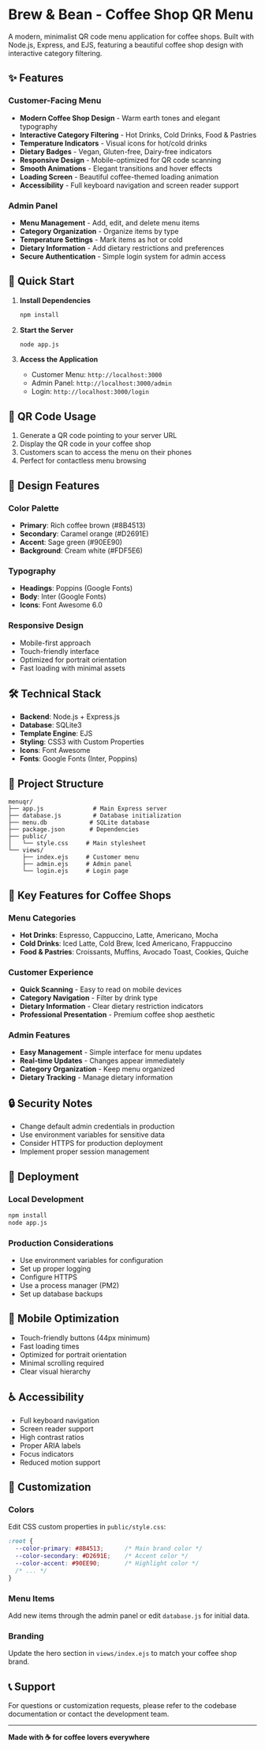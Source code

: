 # Brew & Bean - Coffee Shop QR Menu

A modern, minimalist QR code menu application for coffee shops. Built with Node.js, Express, and EJS, featuring a beautiful coffee shop design with interactive category filtering.

## ✨ Features

### Customer-Facing Menu
- **Modern Coffee Shop Design** - Warm earth tones and elegant typography
- **Interactive Category Filtering** - Hot Drinks, Cold Drinks, Food & Pastries
- **Temperature Indicators** - Visual icons for hot/cold drinks
- **Dietary Badges** - Vegan, Gluten-free, Dairy-free indicators
- **Responsive Design** - Mobile-optimized for QR code scanning
- **Smooth Animations** - Elegant transitions and hover effects
- **Loading Screen** - Beautiful coffee-themed loading animation
- **Accessibility** - Full keyboard navigation and screen reader support

### Admin Panel
- **Menu Management** - Add, edit, and delete menu items
- **Category Organization** - Organize items by type
- **Temperature Settings** - Mark items as hot or cold
- **Dietary Information** - Add dietary restrictions and preferences
- **Secure Authentication** - Simple login system for admin access

## 🚀 Quick Start

1. **Install Dependencies**
   ```bash
   npm install
   ```

2. **Start the Server**
   ```bash
   node app.js
   ```

3. **Access the Application**
   - Customer Menu: `http://localhost:3000`
   - Admin Panel: `http://localhost:3000/admin`
   - Login: `http://localhost:3000/login`

## 📱 QR Code Usage

1. Generate a QR code pointing to your server URL
2. Display the QR code in your coffee shop
3. Customers scan to access the menu on their phones
4. Perfect for contactless menu browsing

## 🎨 Design Features

### Color Palette
- **Primary**: Rich coffee brown (#8B4513)
- **Secondary**: Caramel orange (#D2691E)
- **Accent**: Sage green (#90EE90)
- **Background**: Cream white (#FDF5E6)

### Typography
- **Headings**: Poppins (Google Fonts)
- **Body**: Inter (Google Fonts)
- **Icons**: Font Awesome 6.0

### Responsive Design
- Mobile-first approach
- Touch-friendly interface
- Optimized for portrait orientation
- Fast loading with minimal assets

## 🛠️ Technical Stack

- **Backend**: Node.js + Express.js
- **Database**: SQLite3
- **Template Engine**: EJS
- **Styling**: CSS3 with Custom Properties
- **Icons**: Font Awesome
- **Fonts**: Google Fonts (Inter, Poppins)

## 📁 Project Structure

```
menuqr/
├── app.js              # Main Express server
├── database.js         # Database initialization
├── menu.db            # SQLite database
├── package.json       # Dependencies
├── public/
│   └── style.css     # Main stylesheet
└── views/
    ├── index.ejs     # Customer menu
    ├── admin.ejs     # Admin panel
    └── login.ejs     # Login page
```

## 🎯 Key Features for Coffee Shops

### Menu Categories
- **Hot Drinks**: Espresso, Cappuccino, Latte, Americano, Mocha
- **Cold Drinks**: Iced Latte, Cold Brew, Iced Americano, Frappuccino
- **Food & Pastries**: Croissants, Muffins, Avocado Toast, Cookies, Quiche

### Customer Experience
- **Quick Scanning** - Easy to read on mobile devices
- **Category Navigation** - Filter by drink type
- **Dietary Information** - Clear dietary restriction indicators
- **Professional Presentation** - Premium coffee shop aesthetic

### Admin Features
- **Easy Management** - Simple interface for menu updates
- **Real-time Updates** - Changes appear immediately
- **Category Organization** - Keep menu organized
- **Dietary Tracking** - Manage dietary information

## 🔒 Security Notes

- Change default admin credentials in production
- Use environment variables for sensitive data
- Consider HTTPS for production deployment
- Implement proper session management

## 🚀 Deployment

### Local Development
```bash
npm install
node app.js
```

### Production Considerations
- Use environment variables for configuration
- Set up proper logging
- Configure HTTPS
- Use a process manager (PM2)
- Set up database backups

## 📱 Mobile Optimization

- Touch-friendly buttons (44px minimum)
- Fast loading times
- Optimized for portrait orientation
- Minimal scrolling required
- Clear visual hierarchy

## ♿ Accessibility

- Full keyboard navigation
- Screen reader support
- High contrast ratios
- Proper ARIA labels
- Focus indicators
- Reduced motion support

## 🎨 Customization

### Colors
Edit CSS custom properties in `public/style.css`:
```css
:root {
  --color-primary: #8B4513;      /* Main brand color */
  --color-secondary: #D2691E;    /* Accent color */
  --color-accent: #90EE90;       /* Highlight color */
  /* ... */
}
```

### Menu Items
Add new items through the admin panel or edit `database.js` for initial data.

### Branding
Update the hero section in `views/index.ejs` to match your coffee shop brand.

## 📞 Support

For questions or customization requests, please refer to the codebase documentation or contact the development team.

---

**Made with ☕ for coffee lovers everywhere** 

